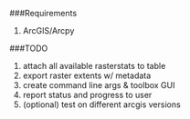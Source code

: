 ###Requirements
1. ArcGIS/Arcpy


###TODO
1. attach all available rasterstats to table
2. export raster extents w/ metadata
3. create command line args & toolbox GUI
4. report status and progress to user
5. (optional) test on different arcgis versions